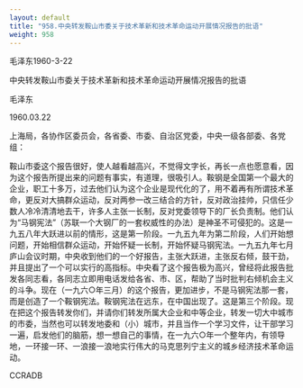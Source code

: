 ```yaml
---
layout: default
title: "958.中央转发鞍山市委关于技术革新和技术革命运动开展情况报告的批语"
weight: 958
---
```


毛泽东1960-3-22

中央转发鞍山市委关于技术革新和技术革命运动开展情况报告的批语

毛泽东

1960.03.22

上海局，各协作区委员会，各省委、市委、自治区党委，中央一级各部委、各党组：

鞍山市委这个报告很好，使人越看越高兴，不觉得文字长，再长一点也愿意看，因为这个报告所提出来的问题有事实，有道理，很吸引人。鞍钢是全国第一个最大的企业，职工十多万，过去他们认为这个企业是现代化的了，用不着再有所谓技术革命，更反对大搞群众运动，反对两参一改三结合的方针，反对政治挂帅，只信任少数人冷冷清清地去干，许多人主张一长制，反对党委领导下的厂长负责制。他们认为“马钢宪法”（苏联一个大钢厂的一套权威性的办法）是神圣不可侵犯的。这是一九五八年大跃进以前的情形，这是第一阶段。一九五九年为第二阶段，人们开始想问题，开始相信群众运动，开始怀疑一长制，开始怀疑马钢宪法。一九五九年七月庐山会议时期，中央收到他们的一个好报告，主张大跃进，主张反右倾，鼓干劲，并且提出了一个可以实行的高指标。中央看了这个报告极为高兴，曾经将此报告批发各同志看，各同志立即用电话发给各省、市、区，帮助了当时批判右倾机会主义的斗争。现在（一九六○年三月）的这个报告，更加进步，不是马钢宪法那一套，而是创造了一个鞍钢宪法。鞍钢宪法在远东，在中国出现了。这是第三个阶段。现在把这个报告转发你们，并请你们转发所属大企业和中等企业，转发一切大中城市的市委，当然也可以转发地委和（小）城市，并且当作一个学习文件，让干部学习一遍，启发他们的脑筋，想一想自己的事情，在一九六○年一个整年内，有领导地，一环接一环、一浪接一浪地实行伟大的马克思列宁主义的城乡经济技术革命运动。

CCRADB

